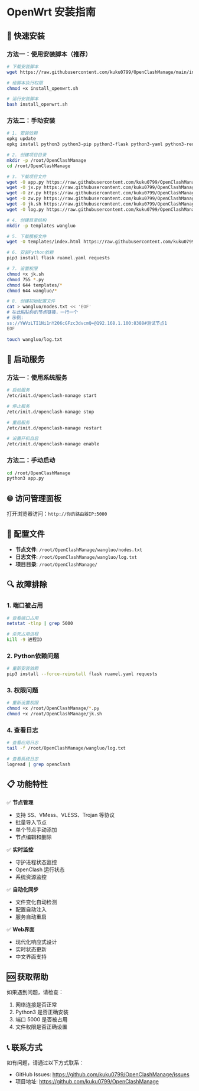 # OpenWrt 安装指南

## 🚀 快速安装

### 方法一：使用安装脚本（推荐）

```bash
# 下载安装脚本
wget https://raw.githubusercontent.com/kuku0799/OpenClashManage/main/install_openwrt.sh

# 给脚本执行权限
chmod +x install_openwrt.sh

# 运行安装脚本
bash install_openwrt.sh
```

### 方法二：手动安装

```bash
# 1. 安装依赖
opkg update
opkg install python3 python3-pip python3-flask python3-yaml python3-requests git wget curl

# 2. 创建项目目录
mkdir -p /root/OpenClashManage
cd /root/OpenClashManage

# 3. 下载项目文件
wget -O app.py https://raw.githubusercontent.com/kuku0799/OpenClashManage/main/app.py
wget -O jx.py https://raw.githubusercontent.com/kuku0799/OpenClashManage/main/jx.py
wget -O zr.py https://raw.githubusercontent.com/kuku0799/OpenClashManage/main/zr.py
wget -O zw.py https://raw.githubusercontent.com/kuku0799/OpenClashManage/main/zw.py
wget -O jk.sh https://raw.githubusercontent.com/kuku0799/OpenClashManage/main/jk.sh
wget -O log.py https://raw.githubusercontent.com/kuku0799/OpenClashManage/main/log.py

# 4. 创建目录结构
mkdir -p templates wangluo

# 5. 下载模板文件
wget -O templates/index.html https://raw.githubusercontent.com/kuku0799/OpenClashManage/main/templates/index.html

# 6. 安装Python依赖
pip3 install flask ruamel.yaml requests

# 7. 设置权限
chmod +x jk.sh
chmod 755 *.py
chmod 644 templates/*
chmod 644 wangluo/*

# 8. 创建初始配置文件
cat > wangluo/nodes.txt << 'EOF'
# 在此粘贴你的节点链接，一行一个
# 示例:
ss://YWVzLTI1Ni1nY206cGFzc3dvcmQ=@192.168.1.100:8388#测试节点1
EOF

touch wangluo/log.txt
```

## 🔧 启动服务

### 方法一：使用系统服务

```bash
# 启动服务
/etc/init.d/openclash-manage start

# 停止服务
/etc/init.d/openclash-manage stop

# 重启服务
/etc/init.d/openclash-manage restart

# 设置开机自启
/etc/init.d/openclash-manage enable
```

### 方法二：手动启动

```bash
cd /root/OpenClashManage
python3 app.py
```

## 🌐 访问管理面板

打开浏览器访问：`http://你的路由器IP:5000`

## 📝 配置文件

- **节点文件**: `/root/OpenClashManage/wangluo/nodes.txt`
- **日志文件**: `/root/OpenClashManage/wangluo/log.txt`
- **项目目录**: `/root/OpenClashManage/`

## 🔍 故障排除

### 1. 端口被占用
```bash
# 查看端口占用
netstat -tlnp | grep 5000

# 杀死占用进程
kill -9 进程ID
```

### 2. Python依赖问题
```bash
# 重新安装依赖
pip3 install --force-reinstall flask ruamel.yaml requests
```

### 3. 权限问题
```bash
# 重新设置权限
chmod +x /root/OpenClashManage/*.py
chmod +x /root/OpenClashManage/jk.sh
```

### 4. 查看日志
```bash
# 查看应用日志
tail -f /root/OpenClashManage/wangluo/log.txt

# 查看系统日志
logread | grep openclash
```

## 📋 功能特性

✅ **节点管理**
- 支持 SS、VMess、VLESS、Trojan 等协议
- 批量导入节点
- 单个节点手动添加
- 节点编辑和删除

✅ **实时监控**
- 守护进程状态监控
- OpenClash 运行状态
- 系统资源监控

✅ **自动化同步**
- 文件变化自动检测
- 配置自动注入
- 服务自动重启

✅ **Web界面**
- 现代化响应式设计
- 实时状态更新
- 中文界面支持

## 🆘 获取帮助

如果遇到问题，请检查：
1. 网络连接是否正常
2. Python3 是否正确安装
3. 端口 5000 是否被占用
4. 文件权限是否正确设置

## 📞 联系方式

如有问题，请通过以下方式联系：
- GitHub Issues: https://github.com/kuku0799/OpenClashManage/issues
- 项目地址: https://github.com/kuku0799/OpenClashManage 